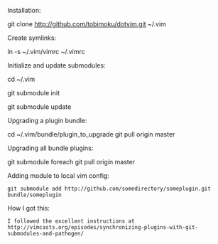 Installation:

  git clone http://github.com/tobimoku/dotvim.git ~/.vim

Create symlinks:

  ln -s ~/.vim/vimrc ~/.vimrc

Initialize and update submodules:

  cd ~/.vim  

  git submodule init  

  git submodule update

Upgrading a plugin bundle:

  cd ~/.vim/bundle/plugin_to_upgrade
  git pull origin master

Upgrading all bundle plugins:

  git submodule foreach git pull origin master


Adding module to local vim config:
  
    git submodule add http://github.com/somedirectory/someplugin.git bundle/someplugin


How I got this:

    I followed the excellent instructions at  http://vimcasts.org/episodes/synchronizing-plugins-with-git-submodules-and-pathogen/  

